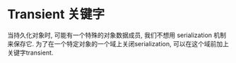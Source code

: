 # Transient 关键字

当持久化对象时,
可能有一个特殊的对象数据成员,
我们不想用 serialization 机制来保存它. 为了在一个特定对象的一个域上关闭serialization,
可以在这个域前加上关键字transient.


